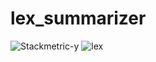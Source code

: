 
# lex_summarizer

![Stackmetric-y](https://user-images.githubusercontent.com/81205746/156063363-9825eea8-770a-4372-a044-3cb3c05cb2ed.png)
![lex](https://user-images.githubusercontent.com/81205746/156063509-94ea7f0d-eaa6-4385-8440-8f97d99c706f.png)
